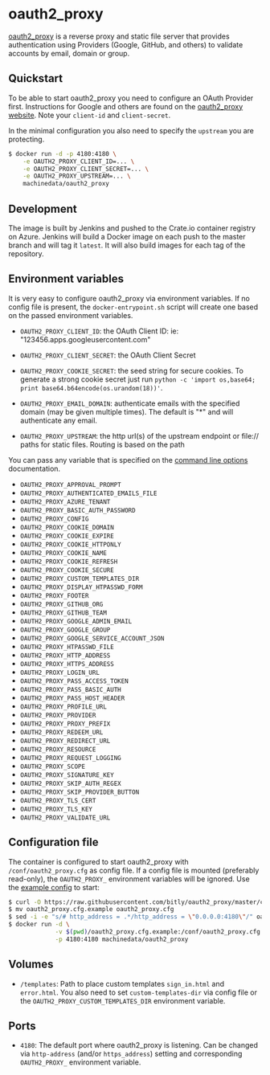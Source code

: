 # oauth2_proxy

[oauth2_proxy](https://github.com/bitly/oauth2_proxy) is a reverse proxy and
static file server that provides authentication using Providers (Google,
GitHub, and others) to validate accounts by email, domain or group.

## Quickstart

To be able to start oauth2_proxy you need to configure an OAuth Provider first.
Instructions for Google and others are found on the [oauth2_proxy website](https://github.com/bitly/oauth2_proxy#google-auth-provider).
Note your `client-id` and `client-secret`.

In the minimal configuration you also need to specify the `upstream` you are
protecting.

```sh
$ docker run -d -p 4180:4180 \
    -e OAUTH2_PROXY_CLIENT_ID=... \
    -e OAUTH2_PROXY_CLIENT_SECRET=... \
    -e OAUTH2_PROXY_UPSTREAM=... \
    machinedata/oauth2_proxy
```

## Development

The image is built by Jenkins and pushed to the Crate.io container registry on
Azure. Jenkins will build a Docker image on each push to the master branch and
will tag it `latest`. It will also build images for each tag of the repository.

## Environment variables

It is very easy to configure oauth2_proxy via environment variables. If no
config file is present, the `docker-entrypoint.sh` script will create one
based on the passed environment variables.

- `OAUTH2_PROXY_CLIENT_ID`: the OAuth Client ID: ie: "123456.apps.googleusercontent.com"

- `OAUTH2_PROXY_CLIENT_SECRET`: the OAuth Client Secret

- `OAUTH2_PROXY_COOKIE_SECRET`: the seed string for secure cookies. To
  generate a strong cookie secret just run `python -c 'import os,base64; print base64.b64encode(os.urandom(18))'`.

- `OAUTH2_PROXY_EMAIL_DOMAIN`: authenticate emails with the specified domain
  (may be given multiple times). The default is "*" and will authenticate any
  email.

- `OAUTH2_PROXY_UPSTREAM`: the http url(s) of the upstream endpoint or file://
  paths for static files. Routing is based on the path


You can pass any variable that is specified on the [command line options](https://github.com/bitly/oauth2_proxy#command-line-options)
documentation.

- `OAUTH2_PROXY_APPROVAL_PROMPT`
- `OAUTH2_PROXY_AUTHENTICATED_EMAILS_FILE`
- `OAUTH2_PROXY_AZURE_TENANT`
- `OAUTH2_PROXY_BASIC_AUTH_PASSWORD`
- `OAUTH2_PROXY_CONFIG`
- `OAUTH2_PROXY_COOKIE_DOMAIN`
- `OAUTH2_PROXY_COOKIE_EXPIRE`
- `OAUTH2_PROXY_COOKIE_HTTPONLY`
- `OAUTH2_PROXY_COOKIE_NAME`
- `OAUTH2_PROXY_COOKIE_REFRESH`
- `OAUTH2_PROXY_COOKIE_SECURE`
- `OAUTH2_PROXY_CUSTOM_TEMPLATES_DIR`
- `OAUTH2_PROXY_DISPLAY_HTPASSWD_FORM`
- `OAUTH2_PROXY_FOOTER`
- `OAUTH2_PROXY_GITHUB_ORG`
- `OAUTH2_PROXY_GITHUB_TEAM`
- `OAUTH2_PROXY_GOOGLE_ADMIN_EMAIL`
- `OAUTH2_PROXY_GOOGLE_GROUP`
- `OAUTH2_PROXY_GOOGLE_SERVICE_ACCOUNT_JSON`
- `OAUTH2_PROXY_HTPASSWD_FILE`
- `OAUTH2_PROXY_HTTP_ADDRESS`
- `OAUTH2_PROXY_HTTPS_ADDRESS`
- `OAUTH2_PROXY_LOGIN_URL`
- `OAUTH2_PROXY_PASS_ACCESS_TOKEN`
- `OAUTH2_PROXY_PASS_BASIC_AUTH`
- `OAUTH2_PROXY_PASS_HOST_HEADER`
- `OAUTH2_PROXY_PROFILE_URL`
- `OAUTH2_PROXY_PROVIDER`
- `OAUTH2_PROXY_PROXY_PREFIX`
- `OAUTH2_PROXY_REDEEM_URL`
- `OAUTH2_PROXY_REDIRECT_URL`
- `OAUTH2_PROXY_RESOURCE`
- `OAUTH2_PROXY_REQUEST_LOGGING`
- `OAUTH2_PROXY_SCOPE`
- `OAUTH2_PROXY_SIGNATURE_KEY`
- `OAUTH2_PROXY_SKIP_AUTH_REGEX`
- `OAUTH2_PROXY_SKIP_PROVIDER_BUTTON`
- `OAUTH2_PROXY_TLS_CERT`
- `OAUTH2_PROXY_TLS_KEY`
- `OAUTH2_PROXY_VALIDATE_URL`

## Configuration file

The container is configured to start oauth2_proxy with `/conf/oauth2_proxy.cfg`
as config file. If a config file is mounted (preferably read-only), the
`OAUTH2_PROXY_` environment variables will be ignored. Use the [example config](https://github.com/bitly/oauth2_proxy/blob/master/contrib/oauth2_proxy.cfg.example)
to start:

```sh
$ curl -O https://raw.githubusercontent.com/bitly/oauth2_proxy/master/contrib/oauth2_proxy.cfg.example
$ mv oauth2_proxy.cfg.example oauth2_proxy.cfg
$ sed -i -e "s/# http_address = .*/http_address = \"0.0.0.0:4180\"/" oauth2_proxy.cfg.example
$ docker run -d \
             -v $(pwd)/oauth2_proxy.cfg.example:/conf/oauth2_proxy.cfg:ro \
             -p 4180:4180 machinedata/oauth2_proxy
```

## Volumes

- `/templates`: Path to place custom templates `sign_in.html` and `error.html`.
  You also need to set `custom-templates-dir` via config file or the
  `OAUTH2_PROXY_CUSTOM_TEMPLATES_DIR` environment variable.

## Ports

- `4180`: The default port where oauth2_proxy is listening. Can be changed via
  `http-address` (and/or `https_address`) setting and corresponding
  `OAUTH2_PROXY_` environment variable.
